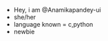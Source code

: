 - Hey, i am @Anamikapandey-ui
- she/her
- language known = c,python
- newbie  

<!---
Anamikapandey-ui/Anamikapandey-ui is a ✨ special ✨ repository because its `README.md` (this file) appears on your GitHub profile.
You can click the Preview link to take a look at your changes.
--->
